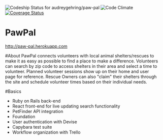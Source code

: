 ![Codeship Status for audreygehring/paw-pal](https://codeship.com/projects/2e3f1b20-c084-0134-afda-16aab041bbb2/status?branch=master)
![Code Climate](https://codeclimate.com/github/audreygehring/paw-pal.png)
[![Coverage Status](https://coveralls.io/repos/github/audreygehring/paw-pal/badge.svg?branch=master)](https://coveralls.io/github/audreygehring/paw-pal?branch=master)

# PawPal

http://paw-pal.herokuapp.com

#About
PawPal connects volunteers with local animal shelters/rescues to make it as easy as possible to find a place to make a difference. Volunteers can search by zip code to access shelters in their area and select a time to volunteer. Planned volunteer sessions show up on their home and user page for reference. Rescue Owners can also "claim" their shelters through the site and schedule volunteer times based on their individual needs.

#Basics

* Ruby on Rails back-end
* React front-end for live updating search functionality
* PetFinder API integration
* Foundation
* User authentication with Devise
* Capybara test suite
* Workflow organization with Trello
